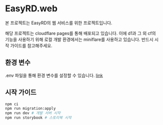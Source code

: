 # EasyRD.web

본 프로젝트는 EasyRD의 웹 서비스를 위한 프로젝트입니다.

해당 프로젝트는 cloudflare pages를 통해 배포되고 있습니다.
이에 d1과 그 외 cf의 기능을 사용하기 위해 로컬 개발 환경에서는 miniflare를 사용하고 있습니다.
반드시 시작 가이드를 참고해주세요.

## 환경 변수

.env 파일을 통해 환경 변수를 설정할 수 있습니다. [link](https://www.notion.so/goodgoodman/env-9d5017c1b2834e4cbbf8e73667689c58?pvs=4)

## 시작 가이드

```bash
npm ci
npm run migration:apply
npm run dev # 개발 서버 시작
npm run storybook # 스토리북 시작
```
